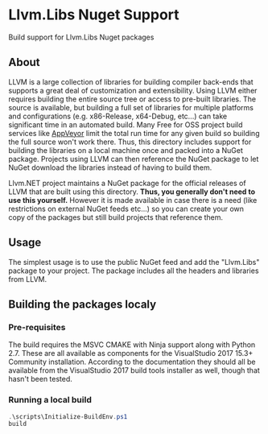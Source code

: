 # Llvm.Libs Nuget Support
Build support for Llvm.Libs Nuget packages

## About
LLVM is a large collection of libraries for building compiler back-ends that
supports a great deal of customization and extensibility. Using LLVM either
requires building the entire source tree or access to pre-built libraries.
The source is available, but building a full set of libraries for multiple
platforms and configurations (e.g. x86-Release, x64-Debug, etc...) can take
significant time in an automated build. Many Free for OSS project build services
like [AppVeyor](http://AppVeyor.com) limit the total run time for any given build
so building the full source won't work there. Thus, this directory includes support
for building the libraries on a local machine once and packed into a NuGet package.
Projects using LLVM can then reference the NuGet package to let NuGet download the
libraries instead of having to build them.

Llvm.NET project maintains a NuGet package for the official releases of LLVM that
are built using this directory. **Thus, you generally don't need to use this yourself.**
However it is made available in case there is a need (like restrictions on external
NuGet feeds etc...) so you can create your own copy of the packages but still build
projects that reference them.

## Usage
The simplest usage is to use the public NuGet feed and add the "Llvm.Libs" package
to your project. The package includes all the headers and libraries from LLVM.


## Building the packages localy
### Pre-requisites
The build requires the MSVC CMAKE with Ninja support along with Python 2.7. These are
all available as components for the VisualStudio 2017 15.3+ Community installation. According
to the documentation they should all be available from the VisualStudio 2017 build tools installer
as well, though that hasn't been tested. 

### Running a local build
```PowerShell
.\scripts\Initialize-BuildEnv.ps1
build
```
